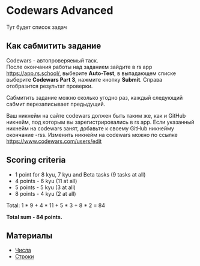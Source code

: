 # Codewars Advanced

Тут будет список задач

## Как сабмитить задание
Codewars - автопроверяемый таск.  
После окончания работы над заданием зайдите в rs app https://app.rs.school/, выберите **Auto-Test**, в выпадающем списке выберите **Codewars Part 3**, нажмите кнопку **Submit**. Справа отобразится результат проверки.  

Сабмитить задание можно сколько угодно раз, каждый следующий сабмит перезаписывает предыдущий.

Ваш никнейм на сайте codewars должен быть таким же, как и GitHub никнейм, под которым вы зарегистрировались в rs app. Если указанный никнейм на codewars занят, добавьте к своему GitHub никнейму окончание -rss. Изменить никнейм на codewars можно по ссылке https://www.codewars.com/users/edit

## Scoring criteria

*  1 point for 8 kyu, 7 kyu and Beta tasks (9 tasks at all)
*  4 points - 6 kyu (11 at all)
*  5 points - 5 kyu (3 at all)
*  8 points - 4 kyu (2 at all)

Total: 1 * 9 + 4 * 11 + 5 * 3 + 8 * 2  = 84

**Total sum - 84 points.**


## Материалы

- [Числа](https://learn.javascript.ru/number)
- [Строки](https://learn.javascript.ru/string)
